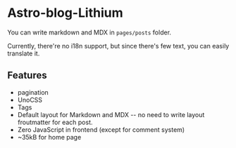 # Astro-blog-Lithium

You can write markdown and MDX in `pages/posts` folder.

Currently, there're no i18n support, but since there's few text, you can easily translate it.

## Features

- pagination
- UnoCSS
- Tags
- Default layout for Markdown and MDX -- no need to write layout froutmatter for each post.
- Zero JavaScript in frontend (except for comment system)
- ~35kB for home page
